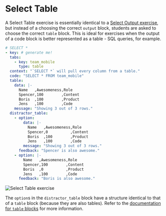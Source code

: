 # Select Table

A Select Table exercise is essentially identical to a [Select Output
exercise](/mobile/exercises/select-output.md), but instead of a choosing the
correct `output` block, students are asked to choose the correct `table`
block. This is ideal for exercises when the output of a code block is better
represented as a table - SQL queries, for example.

```yaml
# SELECT *
- key: # generate me!
  tabs:
    - key: team_mobile
      type: table
  context: "`SELECT *` will pull every column from a table."
  code: "SELECT * FROM team_mobile"
  table:
    data: |-
      Name   ,Awesomeness,Role
      Spencer,100        ,Content
      Boris  ,100        ,Product
      Jens   ,100        ,Code
    message: "Showing 3 out of 3 rows."
  distractor_table:
    - option:
        data: |-
          Name   ,Awesomeness,Role
          Spencer,0          ,Content
          Boris  ,100        ,Product
          Jens   ,100        ,Code
        message: "Showing 3 out of 3 rows."
      feedback: "Spencer is also awesome."
    - option: |-
        Name   ,Awesomeness,Role
        Spencer,100        ,Content
        Boris  ,0          ,Product
        Jens   ,100        ,Code
      feedback: "Boris is also awesome."
```

![Select Table exercise](/images/mobile/select-table-small.png)

The `option`s in the `distractor_table` block have a structure identical to that
of a `table` block (because they are also tables). Refer to the [documentation
for `table` blocks](/mobile/exercises/README.md/#table) for more information.
